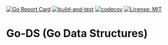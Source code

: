 [![Go Report Card](https://goreportcard.com/badge/github.com/ethan-gao-code/go-ds)](https://goreportcard.com/report/github.com/ethan-gao-code/go-ds)
[![build-and-test](https://github.com/ethan-gao-code/go-ds/actions/workflows/build-and-test.yml/badge.svg)](https://github.com/ethan-gao-code/go-ds/actions/workflows/build-and-test.yml)
[![codecov](https://codecov.io/gh/ethan-gao-code/go-ds/graph/badge.svg?token=RR7ZSMPTR1)](https://codecov.io/gh/ethan-gao-code/go-ds)
[![License: MIT](https://img.shields.io/badge/License-MIT-blue.svg)](https://opensource.org/licenses/MIT)

# Go-DS (Go Data Structures)
